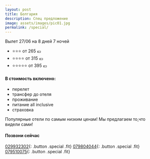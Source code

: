 ```yaml
---
layout: post
title: Болгария
description: Спец предложение
image: assets/images/pic01.jpg
permalink: /special/
---
```


Вылет 27/06 на 8 дней 7 ночей

- :star::star::star: от 265 :euro:
- :star::star::star::star: от 315 :euro:
- :star::star::star::star::star: от 395 :euro:

#### В стоимость включено:

- перелет
- трансфер до отеля
- проживание
- питание all inclusive
- страховка

Популярные отели по самым низким ценам!
Мы предлагаем то,что видели сами!

#### Позвони сейчас
[029932302](tel:+37329932302){: .button .special .fit}
[079804044](tel:+37379804044){: .button .special .fit}
[079510075](tel:+079510075){: .button .special .fit}
